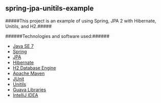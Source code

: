 spring-jpa-unitils-example
-------------------------

#####This project is an example of using Spring, JPA 2 with Hibernate, Unitils, and H2.#####

######Technologies and software used:######
* [Java SE 7](http://www.oracle.com/technetwork/java/javase/downloads/index.html)
* [Spring](http://docs.spring.io/spring/docs/3.2.x/spring-framework-reference/html/)
* [JPA](http://www.oracle.com/technetwork/java/javaee/tech/persistence-jsp-140049.html)
* [Hibernate](http://hibernate.org/orm/)
* [H2 Database Engine](http://www.h2database.com/html/main.html)
* [Apache Maven](http://maven.apache.org/index.html)
* [JUnit](http://junit.org/)
* [Unitils](http://www.unitils.org/summary.html)
* [Guava Libraries](https://code.google.com/p/guava-libraries/)
* [IntelliJ IDEA](http://www.jetbrains.com/idea/)

